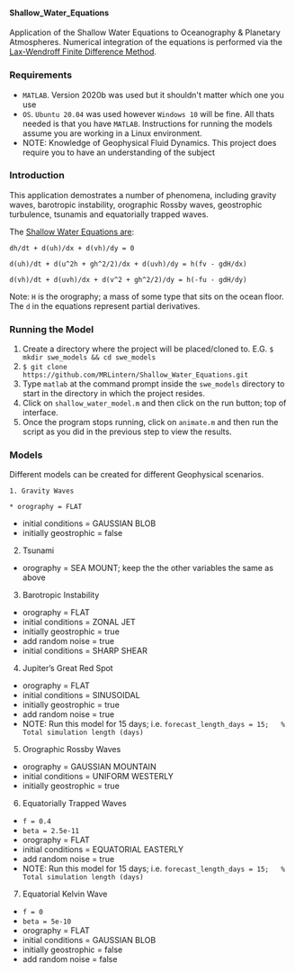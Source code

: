 #### Shallow_Water_Equations

Application of the Shallow Water Equations to Oceanography & Planetary Atmospheres.
Numerical integration of the equations is performed via the [Lax-Wendroff Finite Difference Method](https://en.wikipedia.org/wiki/Lax%E2%80%93Wendroff_method). 

### Requirements
* `MATLAB`. Version 2020b was used but it shouldn't matter which one you use
* `OS`. `Ubuntu 20.04` was used however `Windows 10` will be fine. All thats needed is that you have `MATLAB`. Instructions for running the models assume you are working in a Linux environment.
* NOTE: Knowledge of Geophysical Fluid Dynamics. This project does require you to have an understanding of the subject

### Introduction

This application demostrates a number of phenomena, including gravity waves, barotropic instability, orographic Rossby waves, geostrophic turbulence,
tsunamis and equatorially trapped waves.

The [Shallow Water Equations are](https://en.wikipedia.org/wiki/Shallow_water_equations):

  `dh/dt + d(uh)/dx + d(vh)/dy = 0`
  
  `d(uh)/dt + d(u^2h + gh^2/2)/dx + d(uvh)/dy = h(fv - gdH/dx)`
  
  `d(vh)/dt + d(uvh)/dx + d(v^2 + gh^2/2)/dy = h(-fu - gdH/dy)`
  
  Note: `H` is the orography; a mass of some type that sits on the ocean floor. The `d` in the equations represent partial derivatives.

### Running the Model

1. Create a directory where the project will be placed/cloned to. E.G. `$ mkdir swe_models && cd swe_models` 
2. `$ git clone https://github.com/MRLintern/Shallow_Water_Equations.git`
3. Type `matlab` at the command prompt inside the `swe_models` directory to start in the directory in which the project resides.
4. Click on `shallow_water_model.m` and then click on the run button; top of interface.
5. Once the program stops running, click on `animate.m` and then run the script as you did in the previous step to view the results.

### Models

Different models can be created for different Geophysical scenarios.

`1. Gravity Waves`

`* orography = FLAT`
* initial conditions = GAUSSIAN BLOB
* initially geostrophic = false

2. Tsunami

* orography = SEA MOUNT; keep the the other variables the same as above

3. Barotropic Instability

* orography = FLAT
* initial conditions = ZONAL JET
* initially geostrophic = true
* add random noise = true
* initial conditions = SHARP SHEAR

4. Jupiter’s Great Red Spot

* orography = FLAT
* initial conditions = SINUSOIDAL
* initially geostrophic = true
* add random noise = true
* NOTE: Run this model for 15 days; i.e. `forecast_length_days = 15;   % Total simulation length (days)`

5. Orographic Rossby Waves

* orography = GAUSSIAN MOUNTAIN
* initial conditions = UNIFORM WESTERLY
* initially geostrophic = true

6. Equatorially Trapped Waves

* `f = 0.4`
* `beta = 2.5e-11`
* orography = FLAT
* initial conditions = EQUATORIAL EASTERLY
* add random noise = true
* NOTE: Run this model for 15 days; i.e. `forecast_length_days = 15;   % Total simulation length (days)`

7. Equatorial Kelvin Wave

* `f = 0`
* `beta = 5e-10`
* orography = FLAT
* initial conditions = GAUSSIAN BLOB
* initially geostrophic = false
* add random noise = false



